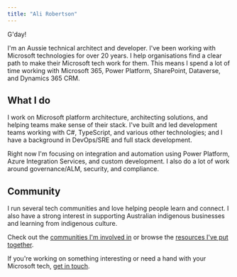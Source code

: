 ```yaml
---
title: "Ali Robertson"
---
```


G'day!

I'm an Aussie technical architect and developer. I've been working with Microsoft technologies for over 20 years. I help organisations find a clear path to make their Microsoft tech work for them. This means I spend a lot of time working with Microsoft 365, Power Platform, SharePoint, Dataverse, and  Dynamics 365 CRM.

## What I do

I work on Microsoft platform architecture, architecting solutions, and helping teams make sense of their stack. I've built and led development teams working with C#, TypeScript, and various other technologies; and I have a background in DevOps/SRE and full stack development.

Right now I'm focusing on integration and automation using Power Platform, Azure Integration Services, and custom development. I also do a lot of work around governance/ALM, security, and compliance.

## Community

I run several tech communities and love helping people learn and connect. I also have a strong interest in supporting Australian indigenous businesses and learning from indigenous culture.

Check out the [communities I'm involved in](/communities/) or browse the [resources I've put together](/resources/).

If you're working on something interesting or need a hand with your Microsoft tech, [get in touch](/contact/).
